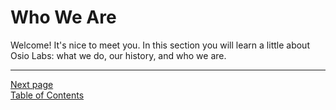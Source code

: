 # Who We Are

Welcome! It's nice to meet you. In this section you will learn a little about Osio Labs: what we do, our history, and who we are.

---
[Next page](01what_we_do.md)  
[Table of Contents](../README.md#table-of-contents)
